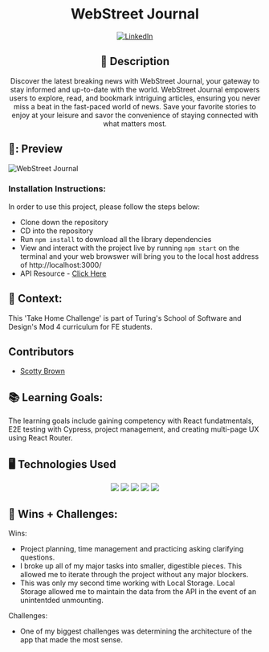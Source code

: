 <div id="description" align="center">

# WebStreet Journal

[![LinkedIn](https://img.shields.io/badge/Scotty-blue?style=for-the-badge&logo=LinkedIn&logoColor=black)](https://www.linkedin.com/in/scotty-brown-2140b3278/)

## :pencil: Description
Discover the latest breaking news with WebStreet Journal, your gateway to stay informed and up-to-date with the world. WebStreet Journal empowers users to explore, read, and bookmark intriguing articles, ensuring you never miss a beat in the fast-paced world of news. Save your favorite stories to enjoy at your leisure and savor the convenience of staying connected with what matters most.

</div>

## 🎥: Preview
![WebStreet Journal](https://media.giphy.com/media/v1.Y2lkPTc5MGI3NjExdXA2ZHRtanQzNzdybzk4ZDB6MGxzZmNxd2JvZDIyZGk3NWFkdm9qNyZlcD12MV9pbnRlcm5hbF9naWZfYnlfaWQmY3Q9Zw/mh6ivqhvzhDGDlZN8f/giphy.gif)

### Installation Instructions:
[//]: <> (What steps does a person have to take to get your app cloned down and running?)
In order to use this project, please follow the steps below:
- Clone down the repository
- CD into the repository
- Run ```npm install``` to download all the library dependencies
- View and interact with the project live by running ```npm start``` on the terminal and your web browswer will bring you to the local host address of http://localhost:3000/
- API Resource - [Click Here](https://newsapi.org/)

## 🏫 Context:
[//]: <> (Give some context for the project here. How long did you have to work on it? How far into the Turing program are you?)
This 'Take Home Challenge' is part of Turing's School of Software and Design's Mod 4 curriculum for FE students.

## Contributors
- [Scotty Brown](https://github.com/Scotty-Brown)

## 📚 Learning Goals:
[//]: <> (What were the learning goals of this project? What tech did you work with?)
The learning goals include gaining competency with React fundatmentals, E2E testing with Cypress, project management, and creating multi-page UX using React Router. 

## 🖥️ Technologies Used
<div align='center'>
  <img src="https://img.shields.io/badge/React-20232A?style=for-the-badge&logo=react&logoColor=61DAFB" />
  <img src="https://img.shields.io/badge/JavaScript-323330?style=for-the-badge&logo=javascript&logoColor=F7DF1E" /> 
  <img src="https://img.shields.io/badge/CSS3-1572B6?style=for-the-badge&logo=css3&logoColor=white" /> 
  <img src="https://img.shields.io/badge/HTML5-E34F26?style=for-the-badge&logo=html5&logoColor=white" />
  <img src="https://img.shields.io/badge/-cypress-%23E5E5E5?style=for-the-badge&logo=cypress&logoColor=058a5e" /> 
</div>



## 🌱 Wins + Challenges:
[//]: <> (What are 2-3 wins you have from this project? What were some challenges you faced - and how did you get over them?)
Wins:
- Project planning, time management and practicing asking clarifying questions.
- I broke up all of my major tasks into smaller, digestible pieces. This allowed me to iterate through the project without any major blockers.
- This was only my second time working with Local Storage. Local Storage allowed me to maintain the data from the API in the event of an unintentded unmounting.

Challenges:
- One of my biggest challenges was determining the architecture of the app that made the most sense.

